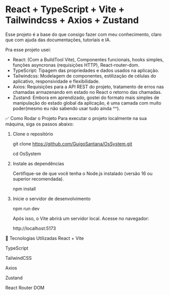 # React + TypeScript + Vite + Tailwindcss + Axios + Zustand

Esse projeto é a base do que consigo fazer com meu conhecimento, claro que com ajuda das documentações, tutoriais e IA.

Pra esse projeto usei:

- React: (Com a BuildTool Vite), Componentes funcionais, hooks simples, funções asyncronas (requisições HTTP), React-router-dom.
- TypeScript: Tipagem das propriedades e dados usados na aplicação.
- Tailwindcss: Modelagem de componentes, estilização de células do aplicativo, responsividade e flexibilidade.
- Axios: Requisições para a API REST do projeto, tratamento de erros nas chamadas armazenando em estado no React o retorno das chamadas.
- Zustand: Embora em aprendizado, gostei do formato mais simples de manipulação do estado global da aplicação, é uma camada com muito poder(mesmo eu não sabendo usar tudo ainda ^^).

✅ Como Rodar o Projeto
Para executar o projeto localmente na sua máquina, siga os passos abaixo:

1. Clone o repositório
   
   git clone https://github.com/GuigoSantana/OsSystem.git

   cd OsSystem

2. Instale as dependências

   Certifique-se de que você tenha o Node.js instalado (versão 16 ou superior recomendada).

   npm install

3. Inicie o servidor de desenvolvimento

   npm run dev

   Após isso, o Vite abrirá um servidor local. Acesse no navegador:

   http://localhost:5173

🧰 Tecnologias Utilizadas
React + Vite

TypeScript

TailwindCSS

Axios

Zustand

React Router DOM

